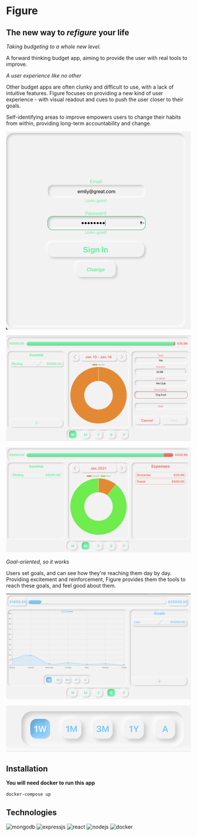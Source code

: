 # Figure

## The new way to *refigure* your life

*Taking budgeting to a whole new level.*

A forward thinking budget app, aiming to provide the user with real tools to improve.

*A user experience like no other*

Other budget apps are often clunky and difficult to use, with a lack of intuitive features. Figure focuses on providing a new kind of user experience - with visual readout and cues to push the user closer to their goals.

Self-identifying areas to improve empowers users to change their habits from within, providing long-term accountability and change.

![Figure sign in screen](/imgs/signin.png)

![Figure weekly dashboard](/imgs/weekly.png)

![Figure monthly dashboard](/imgs/monthly.png)

*Goal-oriented, so it works*

Users set goals, and can see how they're reaching them day by day. Providing excitement and reinforcement, Figure provides them the tools to reach these goals, and feel good about them.

![Figure savings dashboard](/imgs/savings.png)

![Figure button interactions close up](/imgs/micro.png)

## Installation

**You will need docker to run this app**

```zsh
docker-compose up
```

## Technologies

<p align="left">
  <img src="https://www.todobackend.com/images/logos/mongodb.png" alt="mongodb" width="100"/>
  <img src="https://uxwing.com/wp-content/themes/uxwing/download/10-brands-and-social-media/expressjs.png" alt="expressjs" width="100"/>
  <img src="https://www.flaticon.com/svg/static/icons/svg/919/919851.svg" alt="react" width="100"/>
  <img src="https://www.flaticon.com/svg/static/icons/svg/919/919825.svg" alt="nodejs" width="100"/>
  <img src="https://www.flaticon.com/svg/static/icons/svg/919/919853.svg" alt="docker" width="100"/>
</p>
